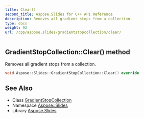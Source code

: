 ```yaml
---
title: Clear()
second_title: Aspose.Slides for C++ API Reference
description: Removes all gradient stops from a collection.
type: docs
weight: 92
url: /cpp/aspose.slides/gradientstopcollection/clear/
---
```

## GradientStopCollection::Clear() method


Removes all gradient stops from a collection.

```cpp
void Aspose::Slides::GradientStopCollection::Clear() override
```

## See Also

* Class [GradientStopCollection](./)
* Namespace [Aspose::Slides](../)
* Library [Aspose.Slides](../../)